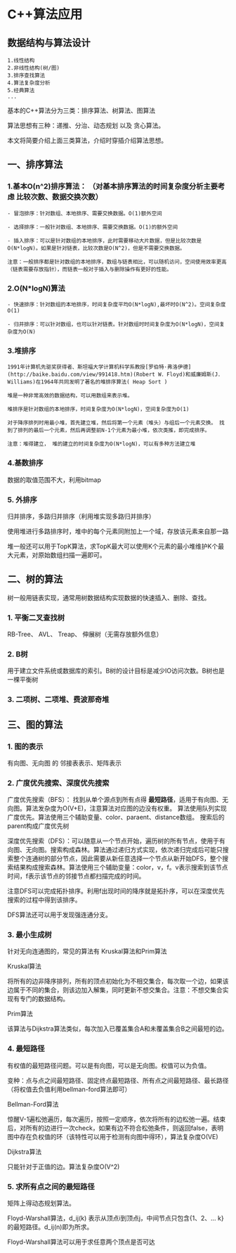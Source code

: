 # C++算法应用

## 数据结构与算法设计

```Text
1.线性结构
2.非线性结构(树/图)
3.排序查找算法
4.算法复杂度分析
5.经典算法
...
```

基本的C++算法分为三类：排序算法、树算法、图算法

算法思想有三种：递推、分治、动态规划 以及 贪心算法。

本文将简要介绍上面三类算法，介绍时穿插介绍算法思想。

## 一、排序算法

### 1.基本O(n^2)排序算法： （对基本排序算法的时间复杂度分析主要考虑  比较次数、数据交换次数）

```text
- 冒泡排序：针对数组、本地排序、需要交换数据。O(1)额外空间

- 选择排序：一般针对数组、本地排序、需要交换数据。O(1)的额外空间

- 插入排序：可以是针对数组的本地排序，此时需要移动大片数据，但是比较次数是O(N*logN)。如果是针对链表，比较次数是O(N^2)，但是不需要交换数据。

注意：一般排序都是针对数组的本地排序，数组与链表相比，可以随机访问，空间使用效率更高（链表需要存放指针），而链表一般对于插入与删除操作有更好的性能。
```

### 2.O(N*logN)算法

```text
- 快速排序：针对数组的本地排序，时间复杂度平均O(N*logN),最坏时O(N^2)。空间复杂度O(1)

- 归并排序：可以针对数组，也可以针对链表。针对数组时时间复杂度为O(N*logN)，空间复杂度为O(N)
```

### 3.堆排序

```text
1991年计算机先驱奖获得者、斯坦福大学计算机科学系教授[罗伯特·弗洛伊德](http://baike.baidu.com/view/991418.htm)(Robert W．Floyd)和威廉姆斯(J．Williams)在1964年共同发明了著名的堆排序算法( Heap Sort )

堆是一种非常高效的数据结构，可以用数组来表示堆。

堆排序是针对数组的本地排序，时间复杂度为O(N*logN)，空间复杂度为O(1)

对于降序排列时用最小堆，首先建立堆，然后将第一个元素（堆头）与组后一个元素交换。 找到了排列的最后一个元素，然后再调整前N-1个元素为最小堆，依次类推，即完成排序。

注意：堆得建立， 堆的建立的时间复杂度为O(N*logN)，可以有多种方法建立堆
```

### 4.基数排序

数据的取值范围不大，利用bitmap

### 5. 外排序

归并排序，多路归并排序（利用堆实现多路归并排序）

使用堆进行多路排序时，堆中的每个元素同附加上一个域，存放该元素来自那一路

堆一般还可以用于TopK算法，求TopK最大可以使用K个元素的最小堆维护K个最大元素，对原始数组扫描一遍即可。


## 二、树的算法

树一般用链表实现，通常用树数据结构实现数据的快速插入、删除、查找。

### 1. 平衡二叉查找树

RB-Tree、 AVL、 Treap、 伸展树（无需存放额外信息）

### 2. B树

用于建立文件系统或数据库的索引。B树的设计目标是减少IO访问次数。B树也是一棵平衡树

### 3. 二项树、二项堆、费波那奇堆

## 三、图的算法

### 1. 图的表示

有向图、无向图 的 邻接表表示、矩阵表示

### 2. 广度优先搜索、深度优先搜索

广度优先搜索（BFS）： 找到从单个源点到所有点得  **最短路径**，适用于有向图、无向图。算法发杂度为O(V+E)，注意算法对应图的边没有权重。 算法使用队列实现广度优先。算法使用三个辅助变量、color、paraent、distance数组。 搜索后的parent构成广度优先树

深度优先搜索（DFS）：可以随意从一个节点开始，遍历树的所有节点，使用于有向图、无向图。搜索构成森林。算法通过递归方式实现，依次递归完成后可能只搜索整个连通树的部分节点，因此需要从新任意选择一个节点从新开始DFS，整个搜索结果构成搜索森林。算法使用三个辅助变量：color，v，f。v表示搜索到该节点时间，f表示该节点的邻接节点都扫描完成的时间。

注意DFS可以完成拓扑排序。利用f出现时间的降序就是拓扑序，可以在深度优先搜索的过程中得到该排序。

DFS算法还可以用于发现强连通分支。

### 3. 最小生成树

针对无向连通图的，常见的算法有 Kruskal算法和Prim算法

Kruskal算法

将所有的边非降序排列，所有的顶点初始化为不相交集合，每次取一个边，如果该边属于不同的集合，则该边加入解集，同时更新不想交集合。注意：不想交集合实现有专门的数据结构。

Prim算法

该算法与Dijkstra算法类似，每次加入已覆盖集合A和未覆盖集合B之间最短的边。

### 4. 最短路径

有权值的最短路径问题。可以是有向图，可以是无向图。权值可以为负值。

变种：点与点之间最短路径、固定终点最短路径、所有点之间最短路径、最长路径（将权值去负值利用bellman-ford算法即可）

Bellman-Ford算法

惊醒V-1遍松弛遍历，每次遍历，按照一定顺序，依次将所有的边松弛一遍。结束后，对所有的边进行一次check，如果有边不符合松弛条件，则返回false，表明图中存在负权值的环（该特性可以用于检测有向图中得环），算法复杂度O(VE)

Dijkstra算法

只能针对于正值的边。算法复杂度O(V^2)

### 5. 求所有点之间的最短路径

矩阵上得动态规划算法。

Floyd-Warshall算法，d_ij(k) 表示从顶点i到顶点j，中间节点只包含{1、2、... k}的最短路径。d_ij(n)即为所求。

Floyd-Warshall算法可以用于求任意两个顶点是否可达
